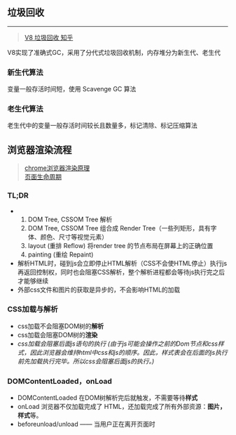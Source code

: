## 垃圾回收
---
> [V8 垃圾回收 知乎](https://zhuanlan.zhihu.com/p/146749402)

V8实现了准确式GC，采用了分代式垃圾回收机制，内存堆分为新生代、老生代
### 新生代算法
变量一般存活时间短，使用 Scavenge GC 算法
### 老生代算法
老生代中的变量一般存活时间较长且数量多，标记清除、标记压缩算法

## 浏览器渲染流程
> [chrome浏览器渲染原理](https://segmentfault.com/a/1190000038468748?utm_source=sf-similar-article)  
> [页面生命周期](https://zh.javascript.info/onload-ondomcontentloaded)
### TL;DR
- 1. DOM Tree, CSSOM Tree 解析
  2. DOM Tree, CSSOM Tree 组合成 Render Tree（一些列矩形，具有字体、颜色、尺寸等视觉元素）
  3. layout (重排 Reflow) 将render tree 的节点布局在屏幕上的正确位置
  4. painting (重绘 Repaint) 
- 解析HTML时，碰到js会立即停止HTML解析（CSS不会使HTML停止）执行js再返回控制权，同时也会阻塞CSS解析，整个解析进程都会等待js执行完之后才能够继续
- 外部css文件和图片的获取是异步的，不会影响HTML的加载

### CSS加载与解析
- css加载不会阻塞DOM树的**解析**
- css加载会阻塞DOM树的**渲染**
- *css加载会阻塞后面js语句的执行 (由于js可能会操作之前的Dom节点和css样式，因此浏览器会维持html中css和js的顺序。因此，样式表会在后面的js执行前先加载执行完毕。所以css会阻塞后面js的执行。)*

### DOMContentLoaded，onLoad
- DOMContentLoaded 在DOM树解析完后就触发，不需要等待**样式**  
- onLoad 浏览器不仅加载完成了 HTML，还加载完成了所有外部资源：**图片，样式**等。
- beforeunload/unload —— 当用户正在离开页面时